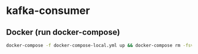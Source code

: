 # kafka-consumer


## Docker (run docker-compose)

```sh
docker-compose -f docker-compose-local.yml up && docker-compose rm -fsv
```